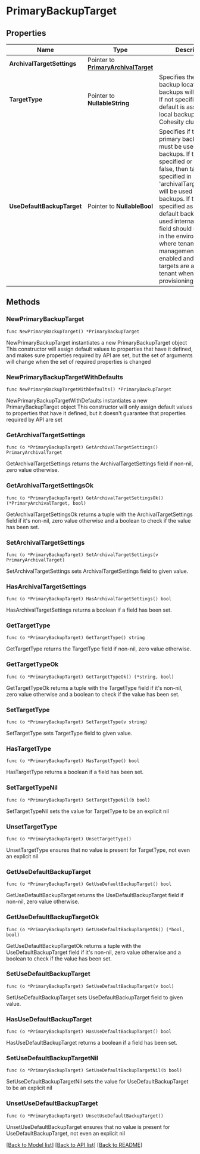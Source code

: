 # PrimaryBackupTarget

## Properties

Name | Type | Description | Notes
------------ | ------------- | ------------- | -------------
**ArchivalTargetSettings** | Pointer to [**PrimaryArchivalTarget**](PrimaryArchivalTarget.md) |  | [optional] 
**TargetType** | Pointer to **NullableString** | Specifies the primary backup location where backups will be stored. If not specified, then default is assumed as local backup on Cohesity cluster. | [optional] [default to "Local"]
**UseDefaultBackupTarget** | Pointer to **NullableBool** | Specifies if the default primary backup target must be used for backups. If this is not specified or set to false, then targets specified in &#39;archivalTargetSettings&#39; will be used for backups. If the value is specified as true, then default backup target is used internally. This field should only be set in the environment where tenant policy management is enabled and external targets are assigned to tenant when provisioning tenants. | [optional] 

## Methods

### NewPrimaryBackupTarget

`func NewPrimaryBackupTarget() *PrimaryBackupTarget`

NewPrimaryBackupTarget instantiates a new PrimaryBackupTarget object
This constructor will assign default values to properties that have it defined,
and makes sure properties required by API are set, but the set of arguments
will change when the set of required properties is changed

### NewPrimaryBackupTargetWithDefaults

`func NewPrimaryBackupTargetWithDefaults() *PrimaryBackupTarget`

NewPrimaryBackupTargetWithDefaults instantiates a new PrimaryBackupTarget object
This constructor will only assign default values to properties that have it defined,
but it doesn't guarantee that properties required by API are set

### GetArchivalTargetSettings

`func (o *PrimaryBackupTarget) GetArchivalTargetSettings() PrimaryArchivalTarget`

GetArchivalTargetSettings returns the ArchivalTargetSettings field if non-nil, zero value otherwise.

### GetArchivalTargetSettingsOk

`func (o *PrimaryBackupTarget) GetArchivalTargetSettingsOk() (*PrimaryArchivalTarget, bool)`

GetArchivalTargetSettingsOk returns a tuple with the ArchivalTargetSettings field if it's non-nil, zero value otherwise
and a boolean to check if the value has been set.

### SetArchivalTargetSettings

`func (o *PrimaryBackupTarget) SetArchivalTargetSettings(v PrimaryArchivalTarget)`

SetArchivalTargetSettings sets ArchivalTargetSettings field to given value.

### HasArchivalTargetSettings

`func (o *PrimaryBackupTarget) HasArchivalTargetSettings() bool`

HasArchivalTargetSettings returns a boolean if a field has been set.

### GetTargetType

`func (o *PrimaryBackupTarget) GetTargetType() string`

GetTargetType returns the TargetType field if non-nil, zero value otherwise.

### GetTargetTypeOk

`func (o *PrimaryBackupTarget) GetTargetTypeOk() (*string, bool)`

GetTargetTypeOk returns a tuple with the TargetType field if it's non-nil, zero value otherwise
and a boolean to check if the value has been set.

### SetTargetType

`func (o *PrimaryBackupTarget) SetTargetType(v string)`

SetTargetType sets TargetType field to given value.

### HasTargetType

`func (o *PrimaryBackupTarget) HasTargetType() bool`

HasTargetType returns a boolean if a field has been set.

### SetTargetTypeNil

`func (o *PrimaryBackupTarget) SetTargetTypeNil(b bool)`

 SetTargetTypeNil sets the value for TargetType to be an explicit nil

### UnsetTargetType
`func (o *PrimaryBackupTarget) UnsetTargetType()`

UnsetTargetType ensures that no value is present for TargetType, not even an explicit nil
### GetUseDefaultBackupTarget

`func (o *PrimaryBackupTarget) GetUseDefaultBackupTarget() bool`

GetUseDefaultBackupTarget returns the UseDefaultBackupTarget field if non-nil, zero value otherwise.

### GetUseDefaultBackupTargetOk

`func (o *PrimaryBackupTarget) GetUseDefaultBackupTargetOk() (*bool, bool)`

GetUseDefaultBackupTargetOk returns a tuple with the UseDefaultBackupTarget field if it's non-nil, zero value otherwise
and a boolean to check if the value has been set.

### SetUseDefaultBackupTarget

`func (o *PrimaryBackupTarget) SetUseDefaultBackupTarget(v bool)`

SetUseDefaultBackupTarget sets UseDefaultBackupTarget field to given value.

### HasUseDefaultBackupTarget

`func (o *PrimaryBackupTarget) HasUseDefaultBackupTarget() bool`

HasUseDefaultBackupTarget returns a boolean if a field has been set.

### SetUseDefaultBackupTargetNil

`func (o *PrimaryBackupTarget) SetUseDefaultBackupTargetNil(b bool)`

 SetUseDefaultBackupTargetNil sets the value for UseDefaultBackupTarget to be an explicit nil

### UnsetUseDefaultBackupTarget
`func (o *PrimaryBackupTarget) UnsetUseDefaultBackupTarget()`

UnsetUseDefaultBackupTarget ensures that no value is present for UseDefaultBackupTarget, not even an explicit nil

[[Back to Model list]](../README.md#documentation-for-models) [[Back to API list]](../README.md#documentation-for-api-endpoints) [[Back to README]](../README.md)


